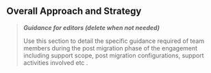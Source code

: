## Overall Approach and Strategy

>**_Guidance for editors (delete when not needed)_**
>
>Use this section to detail the specific guidance required of team members during the post migration phase of the engagement including support scope, post migration configurations, support activities involved etc .
>